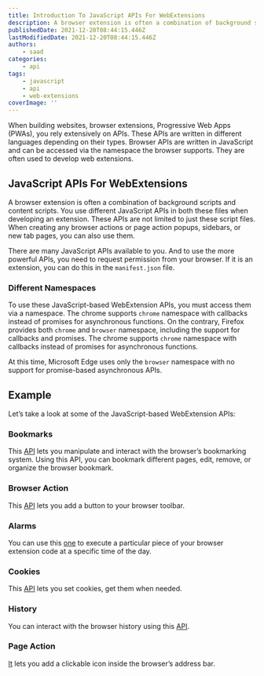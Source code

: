 ```yaml
---
title: Introduction To JavaScript APIs For WebExtensions
description: A browser extension is often a combination of background scripts and content scripts. You use different JavaScript APIs in both these files.
publishedDate: 2021-12-20T08:44:15.446Z
lastModifiedDate: 2021-12-20T08:44:15.446Z
authors:
    - saad
categories:
    - api
tags:
    - javascript
    - api
    - web-extensions
coverImage: ''
---
```


<Lead>

When building websites, browser extensions, Progressive Web Apps (PWAs), you rely extensively on APIs. These APIs are written in different languages depending on their types. Browser APIs are written in JavaScript and can be accessed via the namespace the browser supports. They are often used to develop web extensions.

</Lead>

## JavaScript APIs For WebExtensions

A browser extension is often a combination of background scripts and content scripts. You use different JavaScript APIs in both these files when developing an extension. These APIs are not limited to just these script files. When creating any browser actions or page action popups, sidebars, or new tab pages, you can also use them.

There are many JavaScript APIs available to you. And to use the more powerful APIs, you need to request permission from your browser. If it is an extension, you can do this in the `manifest.json` file.

### Different Namespaces

To use these JavaScript-based WebExtension APIs, you must access them via a namespace. The chrome supports `chrome` namespace with callbacks instead of promises for asynchronous functions. On the contrary, Firefox provides both `chrome` and `browser` namespace, including the support for callbacks and promises. The chrome supports `chrome` namespace with callbacks instead of promises for asynchronous functions.

At this time, Microsoft Edge uses only the `browser` namespace with no support for promise-based asynchronous APIs.

## Example

Let’s take a look at some of the JavaScript-based WebExtension APIs:

### Bookmarks

This [API](https://developer.mozilla.org/en-US/docs/Mozilla/Add-ons/WebExtensions/API/bookmarks) lets you manipulate and interact with the browser’s bookmarking system. Using this API, you can bookmark different pages, edit, remove, or organize the browser bookmark.

### Browser Action

This [API](https://developer.mozilla.org/en-US/docs/Mozilla/Add-ons/WebExtensions/API/browserAction) lets you add a button to your browser toolbar.

### Alarms

You can use this [one](https://developer.mozilla.org/en-US/docs/Mozilla/Add-ons/WebExtensions/API/alarms) to execute a particular piece of your browser extension code at a specific time of the day.

### Cookies

This [API](https://developer.mozilla.org/en-US/docs/Mozilla/Add-ons/WebExtensions/API/cookies) lets you set cookies, get them when needed.

### History

You can interact with the browser history using this [API](https://developer.mozilla.org/en-US/docs/Web/API/History_API).

### Page Action

[It](https://developer.mozilla.org/en-US/docs/Mozilla/Add-ons/WebExtensions/API/pageAction) lets you add a clickable icon inside the browser’s address bar.
